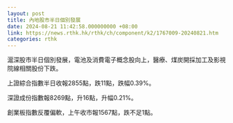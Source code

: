 ```yaml
---
layout: post
title: 內地股市半日個別發展
date: 2024-08-21 11:42:58.000000000 +08:00
link: https://news.rthk.hk/rthk/ch/component/k2/1767009-20240821.htm
categories: rthk
---
```


滬深股市半日個別發展，電池及消費電子概念股向上，醫療、煤炭開採加工及影視院線相關股份下跌。

上證綜合指數半日收報2855點，跌11點，跌幅0.39%。

深證成份指數報8269點，升16點，升幅0.21%。

創業板指數反覆偏軟，上午收市報1567點，跌不足1點。
